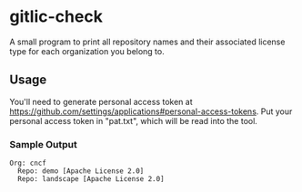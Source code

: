 # gitlic-check
A small program to print all repository names and their associated license type for each organization you belong to.

## Usage
You'll need to generate personal access token at https://github.com/settings/applications#personal-access-tokens. Put your personal access token in "pat.txt", which will be read into the tool.

### Sample Output
```
Org: cncf
  Repo: demo [Apache License 2.0]
  Repo: landscape [Apache License 2.0]
```
